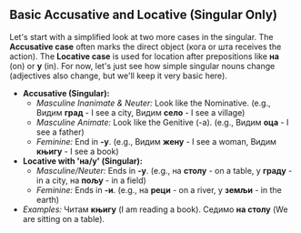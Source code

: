 ## Basic Accusative and Locative (Singular Only)

Let's start with a simplified look at two more cases in the singular. The **Accusative case** often marks the direct object (кога or шта receives the action). The **Locative case** is used for location after prepositions like **на** (on) or **у** (in). For now, let's just see how simple singular nouns change (adjectives also change, but we'll keep it very basic here).

* **Accusative (Singular):**
    * *Masculine Inanimate & Neuter:* Look like the Nominative. (e.g., Видим **град** - I see a city, Видим **село** - I see a village)
    * *Masculine Animate:* Look like the Genitive (-а). (e.g., Видим **оца** - I see a father)
    * *Feminine:* End in **-у**. (e.g., Видим **жену** - I see a woman, Видим **књигу** - I see a book)
* **Locative with 'на/у' (Singular):**
    * *Masculine/Neuter:* Ends in **-у**. (e.g., на **столу** - on a table, у **граду** - in a city, на **пољу** - in a field)
    * *Feminine:* Ends in **-и**. (e.g., на **реци** - on a river, у **земљи** - in the earth)
* *Examples:* Читам **књигу** (I am reading a book). Седимо **на столу** (We are sitting on a table).